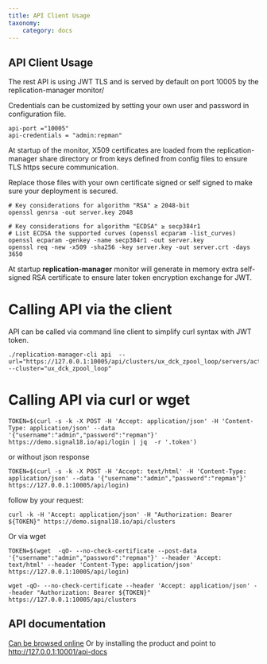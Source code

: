 ```yaml
---
title: API Client Usage
taxonomy:
    category: docs
---
```


## API Client Usage

The rest API is using JWT TLS and is served by default on port 10005 by the replication-manager monitor/

Credentials can be customized by setting your own user and password in configuration file.  

```
api-port ="10005"
api-credentials = "admin:repman"
```

At startup of the monitor, X509 certificates are loaded from the replication-manager share directory or from keys defined from config files to ensure TLS https secure communication.

Replace those files with your own certificate signed or self signed to make sure your deployment is secured.

```
# Key considerations for algorithm "RSA" ≥ 2048-bit
openssl genrsa -out server.key 2048

# Key considerations for algorithm "ECDSA" ≥ secp384r1
# List ECDSA the supported curves (openssl ecparam -list_curves)
openssl ecparam -genkey -name secp384r1 -out server.key
openssl req -new -x509 -sha256 -key server.key -out server.crt -days 3650
```

At startup **replication-manager** monitor will generate in memory extra self-signed RSA certificate to ensure later token encryption exchange for JWT.

# Calling API via the client

API can be called via command line client to simplify curl syntax with JWT token.

```
./replication-manager-cli api  --url="https://127.0.0.1:10005/api/clusters/ux_dck_zpool_loop/servers/actions/add/192.168.1.73/3306"   --cluster="ux_dck_zpool_loop"
```

# Calling API via curl or wget

```
TOKEN=$(curl -s -k -X POST -H 'Accept: application/json' -H 'Content-Type: application/json' --data '{"username":"admin","password":"repman"}' https://demo.signal18.io/api/login | jq  -r '.token')
```

or without json response  

```
TOKEN=$(curl -s -k -X POST -H 'Accept: text/html' -H 'Content-Type: application/json' --data '{"username":"admin","password":"repman"}' https://127.0.0.1:10005/api/login)
```

follow by your request:

```
curl -k -H 'Accept: application/json' -H "Authorization: Bearer ${TOKEN}" https://demo.signal18.io/api/clusters
```

Or via wget
```
TOKEN=$(wget  -qO- --no-check-certificate --post-data '{"username":"admin","password":"repman"}' --header 'Accept: text/html' --header 'Content-Type: application/json'  https://127.0.0.1:10005/api/login)

wget -qO- --no-check-certificate --header 'Accept: application/json' --header "Authorization: Bearer ${TOKEN}"  https://127.0.0.1:10005/api/clusters
```

## API documentation
[Can be browsed online](https://dbaas-fr-2.signal18.io/api-docs/index.html)
Or by installing the product and point to http://127.0.0.1:10001/api-docs